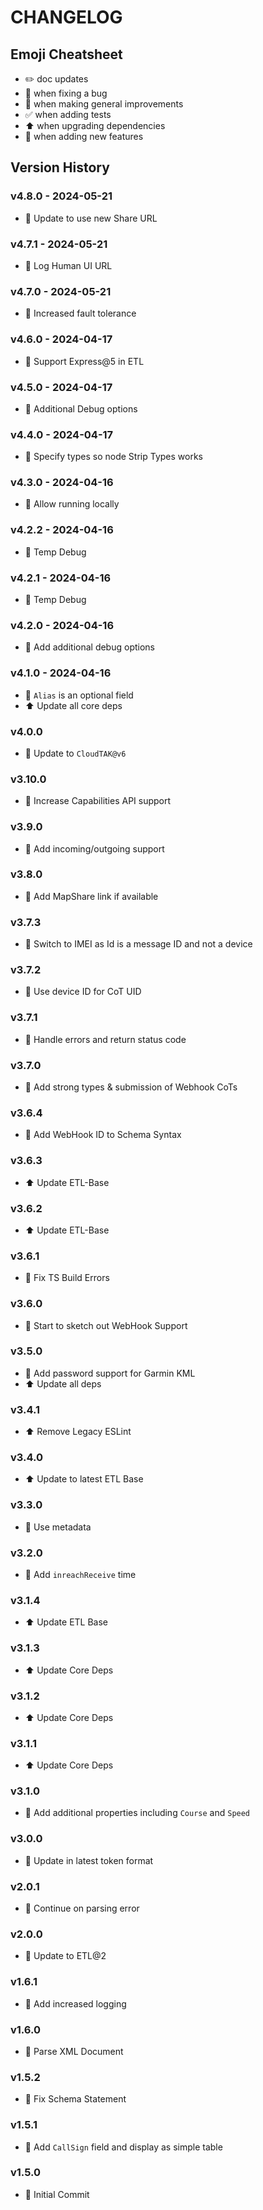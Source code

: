 # CHANGELOG

## Emoji Cheatsheet
- :pencil2: doc updates
- :bug: when fixing a bug
- :rocket: when making general improvements
- :white_check_mark: when adding tests
- :arrow_up: when upgrading dependencies
- :tada: when adding new features

## Version History

### v4.8.0 - 2024-05-21

- :rocket: Update to use new Share URL

### v4.7.1 - 2024-05-21

- :rocket: Log Human UI URL

### v4.7.0 - 2024-05-21

- :rocket: Increased fault tolerance

### v4.6.0 - 2024-04-17

- :rocket: Support Express@5 in ETL

### v4.5.0 - 2024-04-17

- :rocket: Additional Debug options

### v4.4.0 - 2024-04-17

- :rocket: Specify types so node Strip Types works

### v4.3.0 - 2024-04-16

- :tada: Allow running locally

### v4.2.2 - 2024-04-16

- :bug: Temp Debug

### v4.2.1 - 2024-04-16

- :bug: Temp Debug

### v4.2.0 - 2024-04-16

- :rocket: Add additional debug options

### v4.1.0 - 2024-04-16

- :bug: `Alias` is an optional field
- :arrow_up: Update all core deps

### v4.0.0

- :tada: Update to `CloudTAK@v6`

### v3.10.0

- :tada: Increase Capabilities API support

### v3.9.0

- :rocket: Add incoming/outgoing support

### v3.8.0

- :rocket: Add MapShare link if available

### v3.7.3

- :rocket: Switch to IMEI as Id is a message ID and not a device

### v3.7.2

- :rocket: Use device ID for CoT UID

### v3.7.1

- :rocket: Handle errors and return status code

### v3.7.0

- :rocket: Add strong types & submission of Webhook CoTs

### v3.6.4

- :bug: Add WebHook ID to Schema Syntax

### v3.6.3

- :arrow_up: Update ETL-Base

### v3.6.2

- :arrow_up: Update ETL-Base

### v3.6.1

- :bug: Fix TS Build Errors

### v3.6.0

- :tada: Start to sketch out WebHook Support

### v3.5.0

- :rocket: Add password support for Garmin KML
- :arrow_up: Update all deps

### v3.4.1

- :arrow_up: Remove Legacy ESLint

### v3.4.0

- :arrow_up: Update to latest ETL Base

### v3.3.0

- :rocket: Use metadata

### v3.2.0

- :rocket: Add `inreachReceive` time

### v3.1.4

- :arrow_up: Update ETL Base

### v3.1.3

- :arrow_up: Update Core Deps

### v3.1.2

- :arrow_up: Update Core Deps

### v3.1.1

- :arrow_up: Update Core Deps

### v3.1.0

- :rocket: Add additional properties including `Course` and `Speed`

### v3.0.0

- :rocket: Update in latest token format

### v2.0.1

- :bug: Continue on parsing error

### v2.0.0

- :rocket: Update to ETL@2

### v1.6.1

- :rocket: Add increased logging

### v1.6.0

- :tada: Parse XML Document

### v1.5.2

- :bug: Fix Schema Statement

### v1.5.1

- :rocket: Add `CallSign` field and display as simple table

### v1.5.0

- :tada: Initial Commit

